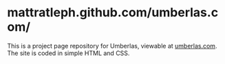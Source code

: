 # mattratleph.github.com/umberlas.com/

This is a project page repository for Umberlas, viewable at [umberlas.com](http://umberlas.com). The site is coded in simple HTML and CSS.
